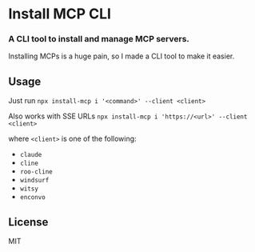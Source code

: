 # Install MCP CLI

### A CLI tool to install and manage MCP servers.

Installing MCPs is a huge pain, so I made a CLI tool to make it easier.

## Usage

Just run
`npx install-mcp i '<command>' --client <client>`

Also works with SSE URLs
`npx install-mcp i 'https://<url>' --client <client>`

where `<client>` is one of the following:

- `claude`
- `cline`
- `roo-cline`
- `windsurf`
- `witsy`
- `enconvo`

## License

MIT
